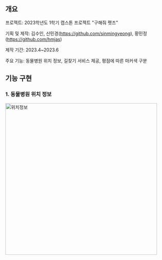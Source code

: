## 개요
프로젝트: 2023학년도 1학기 캡스톤 프로젝트 "구해줘 펫즈"

기획 및 제작: 김수인, 신민경(https://github.com/sinmingyeong), 황민정(https://github.com/hmjas)

제작 기간: 2023.4~2023.6

주요 기능: 동물병원 위치 정보, 길찾기 서비스 제공, 평점에 따른 마커색 구분

## 기능 구현
### 1. 동물병원 위치 정보
<img width="473" alt="위치정보" src="https://github.com/tinakimm/help_pet/assets/103008440/7dc9d695-6acd-43e5-8fb5-b1eca27d9ba5">
